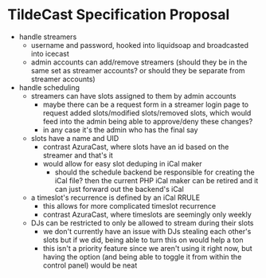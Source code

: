 # TildeCast Specification Proposal

 - handle streamers
     - username and password, hooked into liquidsoap and broadcasted into icecast
     - admin accounts can add/remove streamers (should they be in the same set as streamer accounts? or should they be separate from streamer accounts)
 - handle scheduling
     - streamers can have slots assigned to them by admin accounts
       - maybe there can be a request form in a streamer login page to request added slots/modified slots/removed slots, which would feed into the admin being able to approve/deny these changes?
       - in any case it's the admin who has the final say
     - slots have a name and UID
       - contrast AzuraCast, where slots have an id based on the streamer and that's it
       - would allow for easy slot deduping in iCal maker
         - should the schedule backend be responsible for creating the iCal file? then the current PHP iCal maker can be retired and it can just forward out the backend's iCal
    - a timeslot's recurrence is defined by an iCal RRULE
      - this allows for more complicated timeslot recurrence
      - contrast AzuraCast, where timeslots are seemingly only weekly
    - DJs can be restricted to only be allowed to stream during their slots
      - we don't currently have an issue with DJs stealing each other's slots but if we did, being able to turn this on would help a ton
      - this isn't a priority feature since we aren't using it right now, but having the option (and being able to toggle it from within the control panel) would be neat